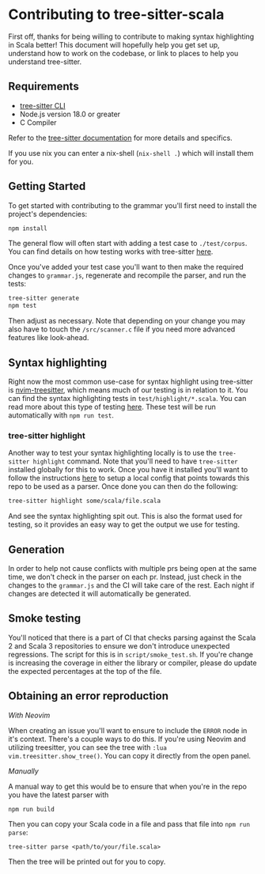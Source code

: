 # Contributing to tree-sitter-scala

First off, thanks for being willing to contribute to making syntax highlighting
in Scala better! This document will hopefully help you get set up, understand
how to work on the codebase, or link to places to help you understand
tree-sitter.

## Requirements

- [tree-sitter CLI](https://github.com/tree-sitter/tree-sitter/tree/master/cli)
- Node.js version 18.0 or greater
- C Compiler

Refer to the [tree-sitter
documentation](https://tree-sitter.github.io/tree-sitter/creating-parsers/1-getting-started.html)
for more details and specifics.

If you use nix you can enter a nix-shell (`nix-shell .`) which will install them
for you.

## Getting Started

To get started with contributing to the grammar you'll first need to install the
project's dependencies:

```sh
npm install
```

The general flow will often start with adding a test case to `./test/corpus`. You can
find details on how testing works with tree-sitter
[here](https://tree-sitter.github.io/tree-sitter/creating-parsers/5-writing-tests.html).

Once you've added your test case you'll want to then make the required changes
to `grammar.js`, regenerate and recompile the parser, and run the tests:

```sh
tree-sitter generate
npm test
```

Then adjust as necessary. Note that depending on your change you may also have
to touch the `/src/scanner.c` file if you need more advanced features like
look-ahead.

## Syntax highlighting

Right now the most common use-case for syntax highlight using tree-sitter is
[nvim-treesitter](https://github.com/nvim-treesitter/nvim-treesitter), which
means much of our testing is in relation to it. You can find the syntax
highlighting tests in `test/highlight/*.scala`. You can read more about this
type of testing 
[here](https://tree-sitter.github.io/tree-sitter/3-syntax-highlighting.html#unit-testing). 
These test will be run automatically with `npm run test`.

### tree-sitter highlight

Another way to test your syntax highlighting locally is to use the `tree-sitter
highlight` command. Note that you'll need to have `tree-sitter` installed
globally for this to work. Once you have it installed you'll want to follow the
instructions [here](https://tree-sitter.github.io/tree-sitter/3-syntax-highlighting.html#overview) 
to setup a local config that points towards this repo to be used as a parser. 
Once done you can then do the following:

```sh
tree-sitter highlight some/scala/file.scala
```

And see the syntax highlighting spit out. This is also the format used for
testing, so it provides an easy way to get the output we use for testing.

## Generation

In order to help not cause conflicts with multiple prs being open at the same
time, we don't check in the parser on each pr. Instead, just check in the
changes to the `grammar.js` and the CI will take care of the rest. Each night if
changes are detected it will automatically be generated.

## Smoke testing

You'll noticed that there is a part of CI that checks parsing against the Scala
2 and Scala 3 repositories to ensure we don't introduce unexpected regressions.
The script for this is in `script/smoke_test.sh`. If you're change is increasing
the coverage in either the library or compiler, please do update the expected
percentages at the top of the file.

## Obtaining an error reproduction

_With Neovim_

When creating an issue you'll want to ensure to include the `ERROR` node in it's
context. There's a couple ways to do this. If you're using Neovim and utilizing
treesitter, you can see the tree with `:lua vim.treesitter.show_tree()`. You can
copy it directly from the open panel.

_Manually_

A manual way to get this would be to ensure that when you're in the repo you
have the latest parser with

```sh
npm run build
```

Then you can copy your Scala code in a file and pass that file into `npm run
parse`:

```
tree-sitter parse <path/to/your/file.scala>
```

Then the tree will be printed out for you to copy.
